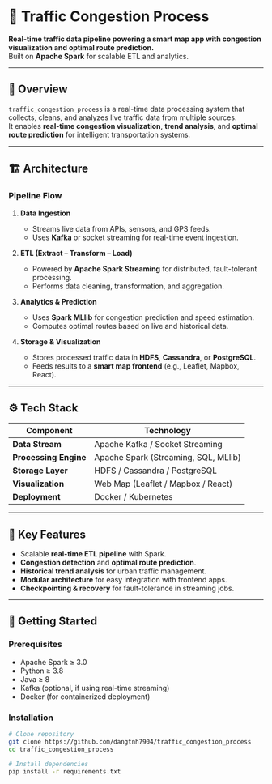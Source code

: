 # 🚦 Traffic Congestion Process

**Real-time traffic data pipeline powering a smart map app with congestion visualization and optimal route prediction.**  
Built on **Apache Spark** for scalable ETL and analytics.

---

## 📘 Overview

`traffic_congestion_process` is a real-time data processing system that collects, cleans, and analyzes live traffic data from multiple sources.  
It enables **real-time congestion visualization**, **trend analysis**, and **optimal route prediction** for intelligent transportation systems.

---

## 🏗️ Architecture

### Pipeline Flow

1. **Data Ingestion**
   - Streams live data from APIs, sensors, and GPS feeds.
   - Uses **Kafka** or socket streaming for real-time event ingestion.

2. **ETL (Extract – Transform – Load)**
   - Powered by **Apache Spark Streaming** for distributed, fault-tolerant processing.
   - Performs data cleaning, transformation, and aggregation.

3. **Analytics & Prediction**
   - Uses **Spark MLlib** for congestion prediction and speed estimation.
   - Computes optimal routes based on live and historical data.

4. **Storage & Visualization**
   - Stores processed traffic data in **HDFS**, **Cassandra**, or **PostgreSQL**.
   - Feeds results to a **smart map frontend** (e.g., Leaflet, Mapbox, React).

---

## ⚙️ Tech Stack

| Component | Technology |
|------------|-------------|
| **Data Stream** | Apache Kafka / Socket Streaming |
| **Processing Engine** | Apache Spark (Streaming, SQL, MLlib) |
| **Storage Layer** | HDFS / Cassandra / PostgreSQL |
| **Visualization** | Web Map (Leaflet / Mapbox / React) |
| **Deployment** | Docker / Kubernetes |

---

## 🧠 Key Features

- Scalable **real-time ETL pipeline** with Spark.  
- **Congestion detection** and **optimal route prediction**.  
- **Historical trend analysis** for urban traffic management.  
- **Modular architecture** for easy integration with frontend apps.  
- **Checkpointing & recovery** for fault-tolerance in streaming jobs.

---

## 🚀 Getting Started

### Prerequisites

- Apache Spark ≥ 3.0  
- Python ≥ 3.8  
- Java ≥ 8  
- Kafka (optional, if using real-time streaming)  
- Docker (for containerized deployment)

### Installation

```bash
# Clone repository
git clone https://github.com/dangtnh7904/traffic_congestion_process
cd traffic_congestion_process

# Install dependencies
pip install -r requirements.txt
